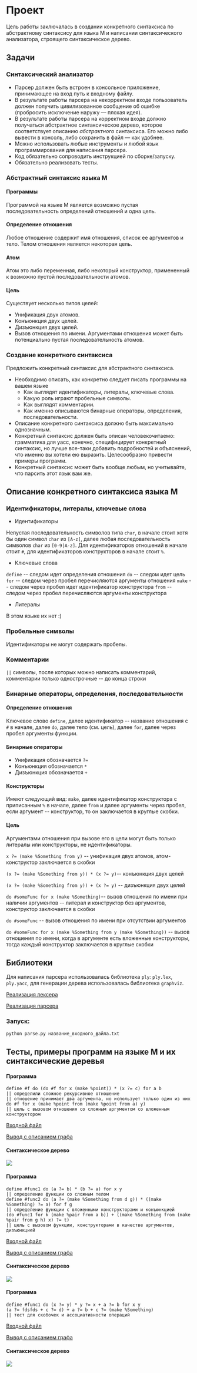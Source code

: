 # Проект

Цель работы заключалась в создании конкретного синтаксиса по абстрактному синтаксису для языка M и написании синтаксического анализатора, строящего синтаксическое дерево.

## Задачи

### Синтаксический анализатор

* Парсер должен быть встроен в консольное приложение, принимающее на вход путь к входному файлу.
* В результате работы парсера на некорректном входе пользователь должен получить цивилизованное сообщение об ошибке (пробросить исключение наружу — плохая идея).
* В результате работы парсера на корректном входе должно получаться абстрактное синтаксическое дерево, которое соответствует описанию *абстрактного* синтаксиса. Его можно либо вывести в консоль, либо сохранить в файл — как удобнее.
* Можно использовать любые инструменты и любой язык программирования для написания парсера.
* Код обязательно сопроводить инструкцией по сборке/запуску.
* Обязательно реализовать тесты.

### Абстрактный синтаксис языка M

#### Программы

Программой на языке M является возможно пустая последовательность определений отношений и одна цель.

#### Определение отношения

Любое отношение содержит имя отношения, список ее аргументов и тело. Телом отношения является некоторая цель.

#### Атом

Атом это либо переменная, либо некоторый конструктор, примененный к возможно пустой последовательности атомов.

#### Цель

Существует несколько типов целей:

* Унификация двух атомов.
* Конъюнкция двух целей.
* Дизъюнкция двух целей.
* Вызов отношения по имени. Аргументами отношения может быть потенциально пустая последовательность атомов.

### Создание конкретного синтаксиса

Предложить конкретный синтаксис для абстрактного синтаксиса.

* Необходимо описать, как конкретно следует писать программы на вашем языке
   * Как выглядят идентификаторы, литералы, ключевые слова.
   * Какую роль играют пробельные символы.
   * Как выглядят комментарии.
   * Как именно описываются бинарные операторы, определения, последовательности.
* Описание конкретного синтаксиса должно быть максимально однозначным.
* Конкретный синтаксис должен быть описан человекочитаемо: грамматика для yacc, конечно,
специфицирует конкретный синтаксис, но лучше все-таки добавить подробностей и объяснений, что именно вы хотели ею выразить. Целесообразно привести примеры программ.
* Конкретный синтаксис может быть вообще любым, но учитывайте, что парсить этот язык вам же.

## Описание конкретного синтаксиса языка M

### Идентификаторы, литералы, ключевые слова

- Идентификаторы


Непустая последовательность символов типа `char`, в начале стоит хотя бы один символ `char` из `[A-z]`, далее любая последовательность символов `char` из `[0-9|A-z]`.
Для идентификаторов отношений в начале стоит `#`, для идентификаторов конструкторов в начале стоит `%`.

- Ключевые слова


`define` -- следом идет определения отношения
`do` -- следом идет цель
`for` -- следом через пробел перечисляются аргументы отношения
`make` -- следом через пробел идет идентификатор конструктора
`from` -- следом через пробел перечисляются аргументы конструктора
- Литералы


В этом языке их нет :)

### Пробельные символы
Идентификаторы не могут содержать пробелы.

### Комментарии
`||` символы, после которых можно написать комментарий, комментарии только однострочные -- до конца строки

### Бинарные операторы, определения, последовательности
#### Определение отношения
Ключевое слово `define`,  далее идентификатор -- название отношения с `#` в начале, далее `do`, далее тело (см. цель), далее `for`, далее через пробел аргументы функции.

#### Бинарные операторы
- Унификация обозначается `?=` 
- Конъюнкция обозначается `*`
- Дизъюнкция обозначается `+`
#### Конструкторы
Имеют следующий вид: `make`, далее идентификатор конструктора с приписанным `%` в начале, далее `from` и далее аргументы через пробел, если  аргумент -- конструктор, то он заключается в круглые скобки.
#### Цель
Аргументами отношения при вызове его в цели могут быть только литералы или конструкторы, не идентификаторы.

`x ?= (make %Something from y)` -- унификация двух атомов, атом-конструктор заключается в скобки

`(x ?= (make %Something from y)) * (x ?= y)`-- конъюнкция двух целей

`(x ?= (make %Something from y)) + (x ?= y)` -- дизъюнкция двух целей

`do #someFunc for x (make %Something)`-- вызов отношения по имени при наличии аргументов -- литерал и конструктор без аргументов, конструктор заключается в скобки

`do #someFunc` -- вызов отношения по имени при отсутствии аргументов

`do #someFunc for x (make %Something from y (make %Something))` -- вызов отношения по имени, когда в аргументе есть вложенные конструкторы, тогда каждый конструктор заключается в круглые скобки

## Библиотеки

Для написания парсера использовалась библиотека `ply`: `ply.lex`, `ply.yacc`, для генерации дерева использовалась библиотека `graphviz`.

[Реализация лексера](lex.py)

[Реализация парсера](parse.py)

### Запуск:
``` bash
python parse.py название_входного_файла.txt
```

## Тесты, примеры программ на языке M и их синтаксические деревья

#### Программа
```
define #f do (do #f for x (make %point)) * (x ?= c) for a b  
|| определили сложное рекурсивное отношение  
|| отношение принимает два аргумента, но использует только один из них  
do #f for x (make %point from (make %point from a) y)  
|| цель с вызовом отношения cо сложным аргументом со вложенным конструктором
```
[Входной файл](test1.txt)

[Вывод с описанием графа](test1.txt.graph)

#### Синтаксическое дерево
![](test1.png)

#### Программа
```
define #func1 do (a ?= b) * (b ?= a) for x y
|| определение функции со сложным телом
define #func2 do (a ?= (make %Something from d g)) * ((make %Something) ?= a) for f g
|| определение функции с вложенными конструкторами и конъюнкцией
(do #func1 for k (make %pair from a b)) + ((make %Something from (make %pair from g h) x) ?= t)
|| цель с вызовом функции, конструкторами в качестве аргументов, дизъюнкцией
```
[Входной файл](test2.txt)

[Вывод с описанием графа](test2.txt.graph)

#### Синтаксическое дерево
![](test2.png)

#### Программа
```
define #func1 do (x ?= y) * y ?= x + a ?= b for x y
(a ?= fdsfds + c ?= d) + a ?= b + c ?= (make %Something)
|| тест для скобочек и ассоциативности операций
```
[Входной файл](test3.txt)

[Вывод с описанием графа](test3.txt.graph)

#### Синтаксическое дерево
![](test3.png)
